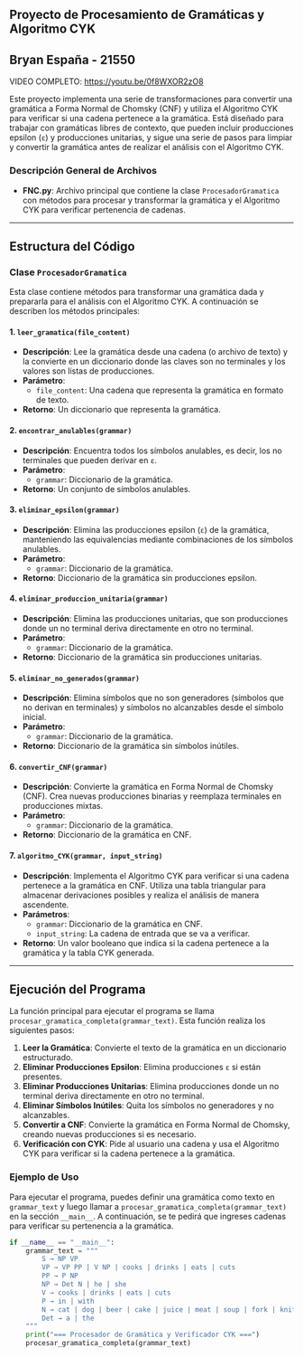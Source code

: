 ## Proyecto de Procesamiento de Gramáticas y Algoritmo CYK
## Bryan España - 21550

VIDEO COMPLETO:  https://youtu.be/0f8WXOR2zO8

Este proyecto implementa una serie de transformaciones para convertir una gramática a Forma Normal de Chomsky (CNF) y utiliza el Algoritmo CYK para verificar si una cadena pertenece a la gramática. Está diseñado para trabajar con gramáticas libres de contexto, que pueden incluir producciones epsilon (`ε`) y producciones unitarias, y sigue una serie de pasos para limpiar y convertir la gramática antes de realizar el análisis con el Algoritmo CYK.

### Descripción General de Archivos

- **FNC.py**: Archivo principal que contiene la clase `ProcesadorGramatica` con métodos para procesar y transformar la gramática y el Algoritmo CYK para verificar pertenencia de cadenas.

---

## Estructura del Código

### Clase `ProcesadorGramatica`

Esta clase contiene métodos para transformar una gramática dada y prepararla para el análisis con el Algoritmo CYK. A continuación se describen los métodos principales:

#### 1. `leer_gramatica(file_content)`

   - **Descripción**: Lee la gramática desde una cadena (o archivo de texto) y la convierte en un diccionario donde las claves son no terminales y los valores son listas de producciones.
   - **Parámetro**: 
     - `file_content`: Una cadena que representa la gramática en formato de texto.
   - **Retorno**: Un diccionario que representa la gramática.

#### 2. `encontrar_anulables(grammar)`

   - **Descripción**: Encuentra todos los símbolos anulables, es decir, los no terminales que pueden derivar en `ε`.
   - **Parámetro**: 
     - `grammar`: Diccionario de la gramática.
   - **Retorno**: Un conjunto de símbolos anulables.

#### 3. `eliminar_epsilon(grammar)`

   - **Descripción**: Elimina las producciones epsilon (`ε`) de la gramática, manteniendo las equivalencias mediante combinaciones de los símbolos anulables.
   - **Parámetro**: 
     - `grammar`: Diccionario de la gramática.
   - **Retorno**: Diccionario de la gramática sin producciones epsilon.

#### 4. `eliminar_produccion_unitaria(grammar)`

   - **Descripción**: Elimina las producciones unitarias, que son producciones donde un no terminal deriva directamente en otro no terminal.
   - **Parámetro**: 
     - `grammar`: Diccionario de la gramática.
   - **Retorno**: Diccionario de la gramática sin producciones unitarias.

#### 5. `eliminar_no_generados(grammar)`

   - **Descripción**: Elimina símbolos que no son generadores (símbolos que no derivan en terminales) y símbolos no alcanzables desde el símbolo inicial.
   - **Parámetro**: 
     - `grammar`: Diccionario de la gramática.
   - **Retorno**: Diccionario de la gramática sin símbolos inútiles.

#### 6. `convertir_CNF(grammar)`

   - **Descripción**: Convierte la gramática en Forma Normal de Chomsky (CNF). Crea nuevas producciones binarias y reemplaza terminales en producciones mixtas.
   - **Parámetro**: 
     - `grammar`: Diccionario de la gramática.
   - **Retorno**: Diccionario de la gramática en CNF.

#### 7. `algoritmo_CYK(grammar, input_string)`

   - **Descripción**: Implementa el Algoritmo CYK para verificar si una cadena pertenece a la gramática en CNF. Utiliza una tabla triangular para almacenar derivaciones posibles y realiza el análisis de manera ascendente.
   - **Parámetros**: 
     - `grammar`: Diccionario de la gramática en CNF.
     - `input_string`: La cadena de entrada que se va a verificar.
   - **Retorno**: Un valor booleano que indica si la cadena pertenece a la gramática y la tabla CYK generada.

---

## Ejecución del Programa

La función principal para ejecutar el programa se llama `procesar_gramatica_completa(grammar_text)`. Esta función realiza los siguientes pasos:

1. **Leer la Gramática**: Convierte el texto de la gramática en un diccionario estructurado.
2. **Eliminar Producciones Epsilon**: Elimina producciones `ε` si están presentes.
3. **Eliminar Producciones Unitarias**: Elimina producciones donde un no terminal deriva directamente en otro no terminal.
4. **Eliminar Símbolos Inútiles**: Quita los símbolos no generadores y no alcanzables.
5. **Convertir a CNF**: Convierte la gramática en Forma Normal de Chomsky, creando nuevas producciones si es necesario.
6. **Verificación con CYK**: Pide al usuario una cadena y usa el Algoritmo CYK para verificar si la cadena pertenece a la gramática.

### Ejemplo de Uso

Para ejecutar el programa, puedes definir una gramática como texto en `grammar_text` y luego llamar a `procesar_gramatica_completa(grammar_text)` en la sección `__main__`. A continuación, se te pedirá que ingreses cadenas para verificar su pertenencia a la gramática.

```python
if __name__ == "__main__":
    grammar_text = """
        S → NP VP
        VP → VP PP | V NP | cooks | drinks | eats | cuts
        PP → P NP
        NP → Det N | he | she
        V → cooks | drinks | eats | cuts
        P → in | with
        N → cat | dog | beer | cake | juice | meat | soup | fork | knife | oven | spoon
        Det → a | the
    """
    print("=== Procesador de Gramática y Verificador CYK ===")
    procesar_gramatica_completa(grammar_text)
